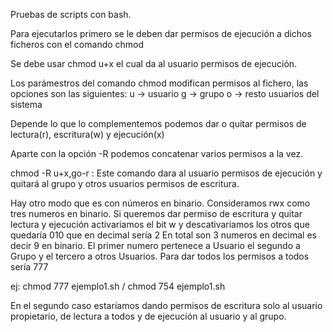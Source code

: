 Pruebas de scripts con bash.

Para ejecutarlos primero se le deben dar permisos de ejecución a dichos ficheros con el comando chmod

Se debe usar chmod u+x el cual da al usuario permisos de ejecución.

Los parámestros del comando chmod modifican permisos al fichero, las opciones son las siguientes:
  u  -> usuario
  g  -> grupo
  o  -> resto usuarios del sistema
  
Depende lo que lo complementemos podemos dar o quitar permisos de lectura(r), escritura(w) y ejecución(x)

Aparte con la opción -R podemos concatenar varios permisos a la vez.

chmod -R u+x,go-r   :   Este comando dara al usuario permisos de ejecución y quitará al grupo y otros usuarios permisos de escritura.


Hay otro modo que es con números en binario. Consideramos rwx como tres numeros en binario. 
Si queremos dar permiso de escritura y quitar lectura y ejecución activariamos el bit w y descativariamos los otros que quedaría 010 que en decimal sería 2
En total son 3 numeros en decimal es decir 9 en binario. El primer numero pertenece a Usuario el segundo a Grupo y el tercero a otros Usuarios. Para dar todos los permisos a todos sería 777

ej: chmod 777 ejemplo1.sh   /    chmod 754 ejemplo1.sh

En el segundo caso estaríamos dando permisos de escritura solo al usuario propietario, de lectura a todos y de ejecución al usuario y al grupo.
